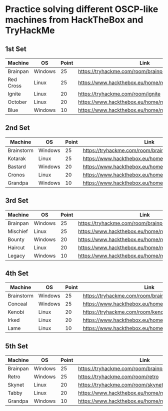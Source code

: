 # Practice solving different OSCP-like machines from HackTheBox and TryHackMe

## 1st Set
| Machine | OS | Point | Link |
| --- | --- | --- | --- |
| Brainpan | Windows | 25 | https://tryhackme.com/room/brainpan |
| Red Cross | Linux | 25 | https://www.hackthebox.eu/home/machines/profile/162 |
| Ignite | Linux | 20 | https://tryhackme.com/room/ignite |
| October | Linux | 20 | https://www.hackthebox.eu/home/machines/profile/15 |
| Blue | Windows | 10 | https://www.hackthebox.eu/home/machines/profile/51 |

## 2nd Set
| Machine | OS | Point | Link |
| --- | --- | --- | --- |
| Brainstorm | Windows | 25 | https://tryhackme.com/room/brainstorm |
| Kotarak | Linux | 25 | https://www.hackthebox.eu/home/machines/profile/101 |
| Bastard | Windows | 20 | https://www.hackthebox.eu/home/machines/profile/7 |
| Cronos | Linux | 20 | https://www.hackthebox.eu/home/machines/profile/11 |
| Grandpa | Windows | 10 | https://www.hackthebox.eu/home/machines/profile/13 |

## 3rd Set
| Machine | OS | Point | Link |
| --- | --- | --- | --- |
| Brainpan | Windows | 25 | https://tryhackme.com/room/brainpan |
| Mischief | Linux | 25 | https://www.hackthebox.eu/home/machines/profile/145 |
| Bounty | Windows | 20 | https://www.hackthebox.eu/home/machines/profile/142 |
| Haircut | Linux | 20 | https://www.hackthebox.eu/home/machines/profile/21 |
| Legacy | Windows | 10 | https://www.hackthebox.eu/home/machines/profile/2 |

## 4th Set
| Machine | OS | Point | Link |
| --- | --- | --- | --- |
| Brainstorm | Windows | 25 | https://tryhackme.com/room/brainstorm |
| Conceal | Windows | 25 | https://www.hackthebox.eu/home/machines/profile/168 |
| Kenobi | Linux | 20 | https://tryhackme.com/room/kenobi |
| Irked | Linux | 20 | https://www.hackthebox.eu/home/machines/profile/163 |
| Lame | Linux | 10 | https://www.hackthebox.eu/home/machines/profile/1 |

## 5th Set
| Machine | OS | Point | Link |
| --- | --- | --- | --- |
| Brainpan | Windows | 25 | https://tryhackme.com/room/brainpan |
| Retro | Windows | 25 | https://tryhackme.com/room/retro |
| Skynet | Linux | 20 | https://tryhackme.com/room/skynet |
| Tabby | Linux | 20 | https://www.hackthebox.eu/home/machines/profile/259 |
| Grandpa | Windows | 10 | https://www.hackthebox.eu/home/machines/profile/13 |
